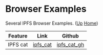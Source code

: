 # Browser Examples

Several IPFS Browser Examples. ([Up](..) [Home](..\..))

| Feature                       | Link                  | Github
| ---------                     | -------               | ----------- 
| IPFS cat                      | [ipfs_cat]            |  [ipfs_cat_gh]

[ipfs_cat]:        https://web3examples.com/ipfs/browser_examples/ipfs_cat.html
[ipfs_cat_gh]:      https://github.com/web3examples/ipfs/tree/master/browser_examples/ipfs_cat.html


